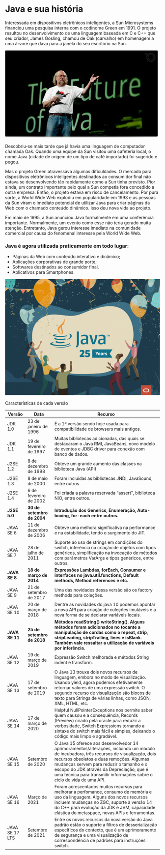 # Java e sua história

Interessada em dispositivos eletrônicos inteligentes, a Sun Microsystems financiou uma pesquisa interna com o codinome Green em 1991. O projeto resultou no desenvolvimento de uma linguagem baseada em C e C++ que seu criador, James Gosling, chamou de Oak (carvalho) em homenagem a uma árvore que dava para a janela do seu escritório na Sun.

![](<../.gitbook/assets/image (6) (1) (1) (1).png>)

Descobriu-se mais tarde que já havia uma linguagem de computador chamada Oak. Quando uma equipe da Sun visitou uma cafeteria local, o nome Java (cidade de origem de um tipo de café importado) foi sugerido e pegou.

Mas o projeto Green atravessava algumas dificuldades. O mercado para dispositivos eletrônicos inteligentes destinados ao consumidor final não estava se desenvolvendo tão rapidamente como a Sun tinha previsto. Pior ainda, um contrato importante pelo qual a Sun competia fora concedido a outra empresa. Então, o projeto estava em risco de cancelamento. Por pura sorte, a World Wide Web explodiu em popularidade em 1993 e as pessoas da Sun viram o imediato potencial de utilizar Java para criar páginas da Web com o chamado conteúdo dinâmico. Isso deu nova vida ao projeto.

Em maio de 1995, a Sun anunciou Java formalmente em uma conferência importante. Normalmente, um evento como esse não teria gerado muita atenção. Entretanto, Java gerou interesse imediato na comunidade comercial por causa do fenomenal interesse pela World Wide Web.

### Java é agora utilizada praticamente em todo lugar:

* Páginas da Web com conteúdo interativo e dinâmico;
* Aplicações corporativas de grande porte;
* Softwares destinados ao consumidor final.
* Aplicativos para Smartphones.

![Em 23 de janeiro de 2021 foi celebrado os 25 anos da linguagem Java hoje é mantida pela Oracle Inc.](<../.gitbook/assets/image (3).png>)

Características de cada versão

| Versão         | Data                       | Recurso                                                                                                                                                                                                                                                                                                                                               |
| -------------- | -------------------------- | ----------------------------------------------------------------------------------------------------------------------------------------------------------------------------------------------------------------------------------------------------------------------------------------------------------------------------------------------------- |
| JDK 1.0        | 23 de janeiro de 1996      | É a 1ª versão sendo hoje usada para compatibilidade de browsers mais antigos.                                                                                                                                                                                                                                                                         |
| JDK 1.1        | 19 de fevereiro de 1997    | Muitas bibliotecas adicionadas, das quais se destacaram o Java RMI, JavaBeans, novo modelo de eventos e JDBC driver para conexão com banco de dados.                                                                                                                                                                                                  |
| J2SE 1.2       | 8 de dezembro de 1998      | Obteve um grande aumento das classes na biblioteca Java (API)                                                                                                                                                                                                                                                                                         |
| J2SE 1.3       | 8 de maio de 2000          | Foram incluidas as bibliotecas JNDI, JavaSound, entre outros.                                                                                                                                                                                                                                                                                         |
| J2SE 1.4       | 6 de fevereiro de 2002     | Foi criada a palavra reservada “assert”, biblioteca NIO, entre outros.                                                                                                                                                                                                                                                                                |
| **J2SE 5.0**   | **30 de setembro de 2004** | **Introdução dos Generics, Enumeração, Auto-boxing, for-each entre outros.**                                                                                                                                                                                                                                                                          |
| JAVA SE 6      | 11 de dezembro de 2006     | Obteve uma melhora significativa na performance e na estabilidade, tendo o surgimento do JIT.                                                                                                                                                                                                                                                         |
| JAVA SE 7      | 28 de julho de 2011        | Suporte ao uso de strings em condições do switch, inferência na criação de objetos com tipos genéricos, simplificação na invocação de métodos com parâmetros VarArgs e tipos genéricos, entre outros.                                                                                                                                                 |
| **JAVA SE 8**  | **18 de março de 2014**    | **Expressões Lambdas, forEach, Consumer e interfaces no java.util.functions, Default methods, Method references e etc.**                                                                                                                                                                                                                              |
| JAVA SE 9      | 21 de setembro de 2017     | Uma das novidades dessa versão são os factory methods para coleções.                                                                                                                                                                                                                                                                                  |
| JAVA SE 10     | 20 de março de 2018        | Dentre as novidades do java 10 podemos apontar a nova API para criação de coleções imutáveis e a nova forma de se declarar variáveis locais.                                                                                                                                                                                                          |
| **JAVA SE 11** | **25 de setembro de 2018** | **Métodos readString() writeString(). Alguns métodos foram adicionados no tocante a manipulação de cordas como o repeat, strip, stripLeading, stripTrailing, lines e isBlank. Também vale ressaltar a utilização de variáveis por inferência.**                                                                                                       |
| JAVA SE 12     | 19 de março de 2019        | Expressão Switch melhorada e métodos String indent e transform.                                                                                                                                                                                                                                                                                       |
| JAVA SE 13     | 17 de setembro de 2019     | O Java 13 trouxe dois novos recursos de linguagem, embora no modo de visualização. Usando yield, agora podemos efetivamente retornar valores de uma expressão switch. O segundo recurso de visualização são blocos de texto para Strings de várias linhas, como JSON, XML, HTML, etc.                                                                 |
| JAVA SE 14     | 17 de março de 2020        | Helpful NullPointerExceptions nos permite saber quem causou e a consequência, Records (Preview) criado pela oracle para reduzir a verbosidade, Switch Expressions tornando a sintaxe do switch mais fácil e simples, deixando o código mais limpo e agradável.                                                                                        |
| JAVA SE 15     | Setembro de 2020           | O Java 15 oferece aos desenvolvedor 14 aprimoramentos/alterações, incluindo um módulo de incubadora, três recursos de visualização, dois recursos obsoletos e duas remoções. Algumas mudanças servem para reduzir o tamanho e o escopo do JDK através da Depreciação, que é uma técnica para transmitir informações sobre o ciclo de vida de uma API. |
| JAVA SE 16     | Março de 2021              | Foram acrescentados muitos recursos para melhorar a perfomance, consumo de memória e uso da linguagem. Alguns dos novos recursos incluem mudanças no ZGC, suporte à versão 14 do C++ para evolução da JDK e JVM, capacidade elástica do metaspace, novas APIs e ferramentas.                                                                          |
| JAVA SE 17 LTS | Setembro de 2021           | Entre os novos recursos da nova versão do Java padrão estão o suporte a filtros de desserialização específicos do contexto, que é um aprimoramento de segurança e uma visualização de correspondência de padrões para instruções switch.                                                                                                              |
